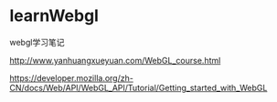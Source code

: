 # learnWebgl
webgl学习笔记






http://www.yanhuangxueyuan.com/WebGL_course.html

https://developer.mozilla.org/zh-CN/docs/Web/API/WebGL_API/Tutorial/Getting_started_with_WebGL